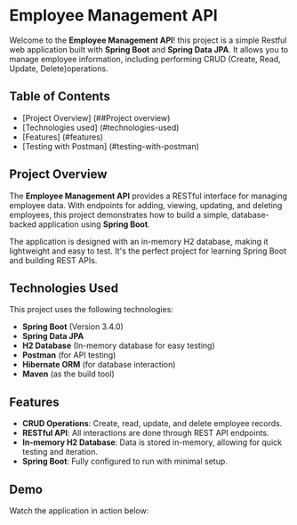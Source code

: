 # Employee Management API

Welcome to the **Employee Management API**! this project is a simple Restful web application built with **Spring Boot** and **Spring Data JPA**. It allows you to manage employee information, including performing CRUD (Create, Read, Update, Delete)operations.

## Table of Contents
- [Project Overview] (##Project overview)
- [Technologies used] (#technologies-used)
- [Features] (#features)
- [Testing with Postman] (#testing-with-postman)

## Project Overview 
The **Employee Management API** provides a RESTful interface for managing employee data. With endpoints for adding, viewing, updating, and deleting employees, this project demonstrates how to build a simple, database-backed application using **Spring Boot**.

The application is designed with an in-memory H2 database, making it lightweight and easy to test. It's the perfect project for learning Spring Boot and building REST APIs.

## Technologies Used
This project uses the following technologies:
- **Spring Boot** (Version 3.4.0)
- **Spring Data JPA**
- **H2 Database** (In-memory database for easy testing)
- **Postman** (for API testing)
- **Hibernate ORM** (for database interaction)
- **Maven** (as the build tool)

## Features
- **CRUD Operations**: Create, read, update, and delete employee records.
- **RESTful API**: All interactions are done through REST API endpoints.
- **In-memory H2 Database**: Data is stored in-memory, allowing for quick testing and iteration.
- **Spring Boot**: Fully configured to run with minimal setup.

## Demo

Watch the application in action below:



